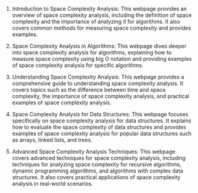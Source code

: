 

1. Introduction to Space Complexity Analysis: This webpage provides an overview of space complexity analysis, including the definition of space complexity and the importance of analyzing it for algorithms. It also covers common methods for measuring space complexity and provides examples.

2. Space Complexity Analysis in Algorithms: This webpage dives deeper into space complexity analysis for algorithms, explaining how to measure space complexity using big O notation and providing examples of space complexity analysis for specific algorithms.

3. Understanding Space Complexity Analysis: This webpage provides a comprehensive guide to understanding space complexity analysis. It covers topics such as the difference between time and space complexity, the importance of space complexity analysis, and practical examples of space complexity analysis.

4. Space Complexity Analysis for Data Structures: This webpage focuses specifically on space complexity analysis for data structures. It explains how to evaluate the space complexity of data structures and provides examples of space complexity analysis for popular data structures such as arrays, linked lists, and trees.

5. Advanced Space Complexity Analysis Techniques: This webpage covers advanced techniques for space complexity analysis, including techniques for analyzing space complexity for recursive algorithms, dynamic programming algorithms, and algorithms with complex data structures. It also covers practical applications of space complexity analysis in real-world scenarios.